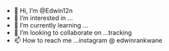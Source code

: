 - 👋 Hi, I’m @Edwin12n
- 👀 I’m interested in ...
- 🌱 I’m currently learning ...
- 💞️ I’m looking to collaborate on ...tracking
- 📫 How to reach me ...instagram @ edwinrankwane

<!---
Edwin12n/Edwin12n is a ✨ special ✨ repository because its `README.md` (this file) appears on your GitHub profile.
You can click the Preview link to take a look at your changes.
--->
